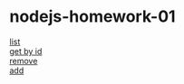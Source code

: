 # nodejs-homework-01

<div><a href="https://ibb.co/m4cJVGy">list </a></div>
<div><a href="https://ibb.co/jb9ytqL">get by id </a></div>
<div><a href="https://ibb.co/k9TnNy6">remove</a></div>
<div><a href="https://ibb.co/6ZDsF3v">add</a></div>
